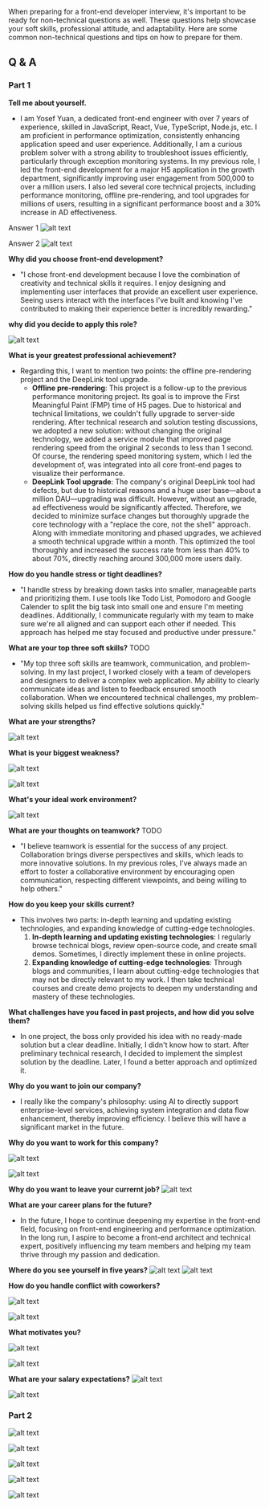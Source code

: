 When preparing for a front-end developer interview, it's important to be ready for non-technical questions as well. These questions help showcase your soft skills, professional attitude, and adaptability. Here are some common non-technical questions and tips on how to prepare for them.

## Q & A

### Part 1

**Tell me about yourself.**

- I am Yosef Yuan, a dedicated front-end engineer with over 7 years of experience, skilled in JavaScript, React, Vue, TypeScript, Node.js, etc. I am proficient in performance optimization, consistently enhancing application speed and user experience. Additionally, I am a curious problem solver with a strong ability to troubleshoot issues efficiently, particularly through exception monitoring systems. In my previous role, I led the front-end development for a major H5 application in the growth department, significantly improving user engagement from 500,000 to over a million users. I also led several core technical projects, including performance monitoring, offline pre-rendering, and tool upgrades for millions of users, resulting in a significant performance boost and a 30% increase in AD effectiveness.

Answer 1
![alt text](image.png)

Answer 2
![alt text](image-22.png)

**Why did you choose front-end development?**

- "I chose front-end development because I love the combination of creativity and technical skills it requires. I enjoy designing and implementing user interfaces that provide an excellent user experience. Seeing users interact with the interfaces I've built and knowing I've contributed to making their experience better is incredibly rewarding."

**why did you decide to apply this role?**

![alt text](image-1.png)

**What is your greatest professional achievement?**

- Regarding this, I want to mention two points: the offline pre-rendering project and the DeepLink tool upgrade.
  - **Offline pre-rendering**: This project is a follow-up to the previous performance monitoring project. Its goal is to improve the First Meaningful Paint (FMP) time of H5 pages. Due to historical and technical limitations, we couldn't fully upgrade to server-side rendering. After technical research and solution testing discussions, we adopted a new solution: without changing the original technology, we added a service module that improved page rendering speed from the original 2 seconds to less than 1 second. Of course, the rendering speed monitoring system, which I led the development of, was integrated into all core front-end pages to visualize their performance.
  - **DeepLink Tool upgrade**: The company's original DeepLink tool had defects, but due to historical reasons and a huge user base—about a million DAU—upgrading was difficult. However, without an upgrade, ad effectiveness would be significantly affected. Therefore, we decided to minimize surface changes but thoroughly upgrade the core technology with a "replace the core, not the shell" approach. Along with immediate monitoring and phased upgrades, we achieved a smooth technical upgrade within a month. This optimized the tool thoroughly and increased the success rate from less than 40% to about 70%, directly reaching around 300,000 more users daily.

**How do you handle stress or tight deadlines?**

- "I handle stress by breaking down tasks into smaller, manageable parts and prioritizing them. I use tools like Todo List, Pomodoro and Google Calender to split the big task into small one and ensure I'm meeting deadlines. Additionally, I communicate regularly with my team to make sure we're all aligned and can support each other if needed. This approach has helped me stay focused and productive under pressure."

**What are your top three soft skills?** TODO

- "My top three soft skills are teamwork, communication, and problem-solving. In my last project, I worked closely with a team of developers and designers to deliver a complex web application. My ability to clearly communicate ideas and listen to feedback ensured smooth collaboration. When we encountered technical challenges, my problem-solving skills helped us find effective solutions quickly."

**What are your strengths?**

![alt text](image-2.png)

**What is your biggest weakness?**

![alt text](image-3.png)

![alt text](image-4.png)

**What's your ideal work environment?**

![alt text](image-5.png)

**What are your thoughts on teamwork?** TODO

- "I believe teamwork is essential for the success of any project. Collaboration brings diverse perspectives and skills, which leads to more innovative solutions. In my previous roles, I’ve always made an effort to foster a collaborative environment by encouraging open communication, respecting different viewpoints, and being willing to help others."

**How do you keep your skills current?**

- This involves two parts: in-depth learning and updating existing technologies, and expanding knowledge of cutting-edge technologies.
  1. **In-depth learning and updating existing technologies**: I regularly browse technical blogs, review open-source code, and create small demos. Sometimes, I directly implement these in online projects.
  2. **Expanding knowledge of cutting-edge technologies**: Through blogs and communities, I learn about cutting-edge technologies that may not be directly relevant to my work. I then take technical courses and create demo projects to deepen my understanding and mastery of these technologies.

**What challenges have you faced in past projects, and how did you solve them?**

- In one project, the boss only provided his idea with no ready-made solution but a clear deadline. Initially, I didn't know how to start. After preliminary technical research, I decided to implement the simplest solution by the deadline. Later, I found a better approach and optimized it.

**Why do you want to join our company?**

- I really like the company's philosophy: using AI to directly support enterprise-level services, achieving system integration and data flow enhancement, thereby improving efficiency. I believe this will have a significant market in the future.

**Why do you want to work for this company?**

![alt text](image-6.png)

![alt text](image-7.png)

**Why do you want to leave your currernt job?**
![alt text](image-8.png)

**What are your career plans for the future?**

- In the future, I hope to continue deepening my expertise in the front-end field, focusing on front-end engineering and performance optimization. In the long run, I aspire to become a front-end architect and technical expert, positively influencing my team members and helping my team thrive through my passion and dedication.

**Where do you see yourself in five years?**
![alt text](image-9.png)
![alt text](image-10.png)

**How do you handle conflict with coworkers?**

![alt text](image-11.png)

![alt text](image-12.png)

**What motivates you?**

![alt text](image-13.png)

![alt text](image-14.png)

**What are your salary expectations?**
![alt text](image-15.png)

![alt text](image-16.png)

### Part 2

![alt text](image-17.png)

![alt text](image-18.png)

![alt text](image-19.png)

![alt text](image-20.png)

![alt text](image-21.png)
